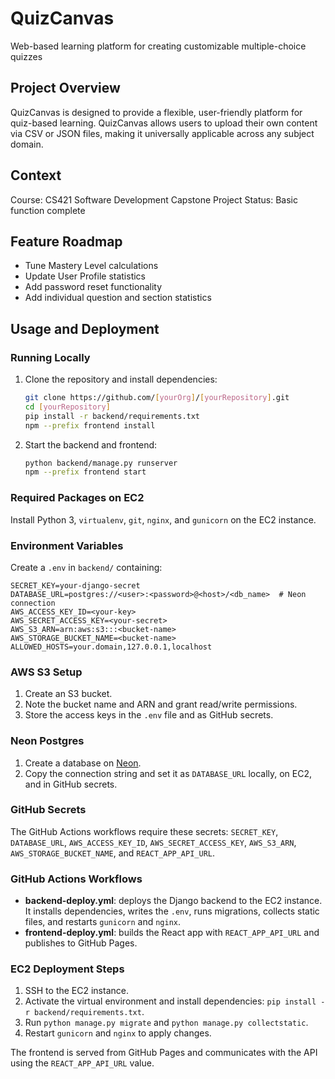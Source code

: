 # QuizCanvas

Web-based learning platform for creating customizable multiple-choice quizzes

## Project Overview
QuizCanvas is designed to provide a flexible, user-friendly platform for quiz-based learning. QuizCanvas allows users to upload their own content via CSV or JSON files, making it universally applicable across any subject domain.

## Context
Course: CS421 Software Development Capstone Project
Status: Basic function complete

## Feature Roadmap
- Tune Mastery Level calculations
- Update User Profile statistics
- Add password reset functionality
- Add individual question and section statistics

## Usage and Deployment

### Running Locally
1. Clone the repository and install dependencies:
   ```bash
   git clone https://github.com/[yourOrg]/[yourRepository].git
   cd [yourRepository]
   pip install -r backend/requirements.txt
   npm --prefix frontend install
   ```
2. Start the backend and frontend:
   ```bash
   python backend/manage.py runserver
   npm --prefix frontend start
   ```

### Required Packages on EC2
Install Python 3, `virtualenv`, `git`, `nginx`, and `gunicorn` on the EC2 instance.

### Environment Variables
Create a `.env` in `backend/` containing:
```
SECRET_KEY=your-django-secret
DATABASE_URL=postgres://<user>:<password>@<host>/<db_name>  # Neon connection
AWS_ACCESS_KEY_ID=<your-key>
AWS_SECRET_ACCESS_KEY=<your-secret>
AWS_S3_ARN=arn:aws:s3:::<bucket-name>
AWS_STORAGE_BUCKET_NAME=<bucket-name>
ALLOWED_HOSTS=your.domain,127.0.0.1,localhost
```

### AWS S3 Setup
1. Create an S3 bucket.
2. Note the bucket name and ARN and grant read/write permissions.
3. Store the access keys in the `.env` file and as GitHub secrets.

### Neon Postgres
1. Create a database on [Neon](https://neon.tech/).
2. Copy the connection string and set it as `DATABASE_URL` locally, on EC2, and in GitHub secrets.

### GitHub Secrets
The GitHub Actions workflows require these secrets:
`SECRET_KEY`, `DATABASE_URL`, `AWS_ACCESS_KEY_ID`, `AWS_SECRET_ACCESS_KEY`, `AWS_S3_ARN`, `AWS_STORAGE_BUCKET_NAME`, and `REACT_APP_API_URL`.

### GitHub Actions Workflows
- **backend-deploy.yml**: deploys the Django backend to the EC2 instance. It installs dependencies, writes the `.env`, runs migrations, collects static files, and restarts `gunicorn` and `nginx`.
- **frontend-deploy.yml**: builds the React app with `REACT_APP_API_URL` and publishes to GitHub Pages.

### EC2 Deployment Steps
1. SSH to the EC2 instance.
2. Activate the virtual environment and install dependencies: `pip install -r backend/requirements.txt`.
3. Run `python manage.py migrate` and `python manage.py collectstatic`.
4. Restart `gunicorn` and `nginx` to apply changes.

The frontend is served from GitHub Pages and communicates with the API using the `REACT_APP_API_URL` value.